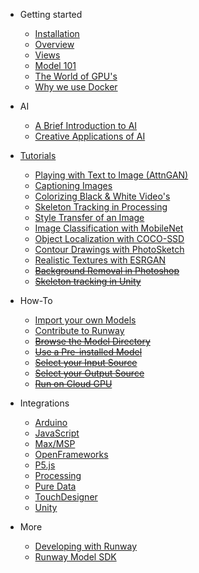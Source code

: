 * Getting started
    * [Installation](getting-started/installation.md)
    * [Overview](getting-started/overview.md)
    * [Views](getting-started/views.md)
    * [Model 101](getting-started/model-101.md)
    * [The World of GPU's](getting-started/the-world-of-gpus.md)
    * [Why we use Docker](getting-started/docker.md)

* AI
  * [A Brief Introduction to AI](AI/intro-to-ai.md)
  * [Creative Applications of AI](AI/creative-ai.md)    

* [Tutorials](tutorials/tutorials.md)
    * [Playing with Text to Image (AttnGAN)](tutorials/tutorial_t2i.md)
    * [Captioning Images](tutorials/tutorial_im2txt.md)
    * [Colorizing Black & White Video's](tutorials/tutorial_colorizing_video.md)
    * [Skeleton Tracking in Processing](tutorials/tutorial_posenet.md)
    * [Style Transfer of an Image](tutorials/tutorial_style_transfer.md)
    * [Image Classification with MobileNet](tutorials/tutorial_mobilenet.md)
    * [Object Localization with COCO-SSD](tutorials/tutorial_cocossd.md)
    * [Contour Drawings with PhotoSketch](tutorials/tutorial_photosketch.md)
    * [Realistic Textures with ESRGAN](tutorials/tutorial_esrgan.md)
    * [~~Background Removal in Photoshop~~](#)
    * [~~Skeleton tracking in Unity~~](#)

* How-To
    * [Import your own Models](how-to/importing.md)
    * [Contribute to Runway](how-to/contribute.md)
    * [~~Browse the Model Directory~~](how-to/browse-model-directory.md)
    * [~~Use a Pre-installed Model~~](how-to/use-pre-installed-model.md)
    * [~~Select your Input Source~~](how-to/input-source.md)
    * [~~Select your Output Source~~](how-to/output-source.md)
    * [~~Run on Cloud GPU~~](how-to/cloud-gpu.md)

* Integrations
    * [Arduino](https://github.com/runwayml/arduino)
    * [JavaScript](https://github.com/runwayml/javascript)
    * [Max/MSP](https://github.com/runwayml/maxmsp)
    * [OpenFrameworks](https://github.com/runwayml/openFrameworks)
    * [P5.js](https://github.com/runwayml/p5js)
    * [Processing](https://github.com/runwayml/processing)
    * [Pure Data](https://github.com/runwayml/puredata)
    * [TouchDesigner](https://github.com/runwayml/touchDesigner)
    * [Unity](https://github.com/runwayml/unity)

* More
    * [Developing with Runway](https://github.com/runwayml)
    * [Runway Model SDK](https://sdk.runwayml.com/)
